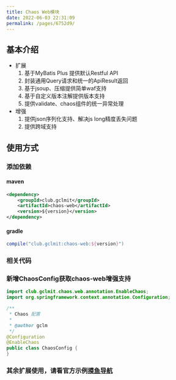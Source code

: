```yaml
---
title: Chaos Web模块
date: 2022-06-03 22:31:09
permalink: /pages/6752d9/
---
```


## 基本介绍

- 扩展
    1. 基于MyBatis Plus 提供默认Restful API
    2. 封装通用Query请求和统一的ApiResult返回
    3. 基于jsoup、压缩提供简单waf支持
    4. 基于自定义版本注解提供版本支持
    5. 提供validate、chaos组件的统一异常处理
- 增强
    1. 提供json序列化支持、解决js long精度丢失问题
    2. 提供跨域支持

## 使用方式

### 添加依赖

#### maven

```xml
<dependency>
    <groupId>club.gclmit</groupId>
    <artifactId>chaos-web</artifactId>
    <version>${version}</version>
</dependency>
```

#### gradle

```groovy
compile("club.gclmit:chaos-web:${version}")
```
### 相关代码

### 新增ChaosConfig获取chaos-web增强支持

```java
import club.gclmit.chaos.web.annotation.EnableChaos;
import org.springframework.context.annotation.Configuration;

/**
 * Chaos 配置
 *
 * @author gclm
 */
@Configuration
@EnableChaos
public class ChaosConfig {
}
```
### 其余扩展使用，请看官方示例[摸鱼导航](https://github.com/DandelionAdmin/mess-fish)

